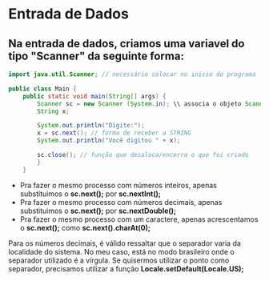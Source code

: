 # Entrada de Dados

## Na entrada de dados, criamos uma variavel do tipo "Scanner" da seguinte forma: 

```java
import java.util.Scanner; // necessário colocar no inicio do programa

public class Main {
    public static void main(String[] args) {
        Scanner sc = new Scanner (System.in); \\ associa o objeto Scanner ao console
        String x;

        System.out.println("Digite:");
        x = sc.next(); // forma de receber a STRING
        System.out.println("Você digitou " + x);

        sc.close(); // função que desaloca/encerra o que foi criado
        }
    }
```

- Pra fazer o mesmo processo com números inteiros, apenas substituimos o __sc.next();__ por **sc.nextInt();**
- Pra fazer o mesmo processo com números decimais, apenas substituimos o **sc.next();** por **sc.nextDouble();**
- Pra fazer o mesmo processo com um caractere, apenas acrescentamos o **sc.next();** como **sc.next().charAt(0);**

Para os números decimais, é válido ressaltar que o separador varia da localidade do sistema. No meu caso, está no modo brasileiro onde o separador utilizado é a vírgula. Se quisermos utilizar o ponto como separador, precisamos utilizar a função **Locale.setDefault(Locale.US);**